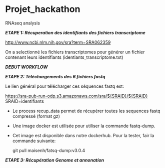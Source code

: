 # Projet_hackathon
RNAseq analysis

***ETAPE 1: Récuperation des identifiants des fichiers transcriptome***

http://www.ncbi.nlm.nih.gov/sra?term=SRA062359

On a selectionné les fichiers transcriptomes pour générer un fichier contenant leurs identifiants (identiants_transcriptome.txt)

*****************************************DEBUT WORKFLOW*****************************************

***ETAPE 2: Téléchargements des 6 fichiers fastq***

Le lien général pour télécharger ces séquences fastq est: 

https://sra-pub-run-odp.s3.amazonaws.com/sra/${SRAID}/${SRAID}
SRAID=identifiants 

* Le process recup_data permet de récupérer toutes les sequences fastq compressé (format gz)
* Une image docker est utilisée pour utiliser la commande fastq-dump. 
* Cet image est disponible dans notre dockerhub. Pour la tester, fair la commande suivante:


    git pull maisenh/fatsq-dump:v3.0.4

***ETAPE 3: Récupération Genome et annonation***






